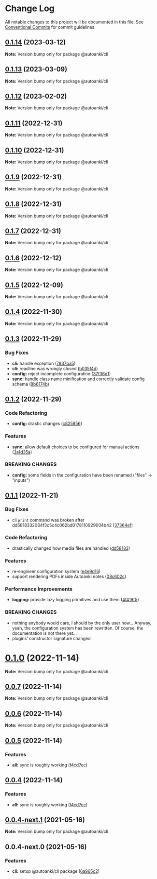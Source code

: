 # Change Log

All notable changes to this project will be documented in this file.
See [Conventional Commits](https://conventionalcommits.org) for commit guidelines.

## [0.1.14](https://github.com/chenlijun99/autoanki/compare/@autoanki/cli@0.1.13...@autoanki/cli@0.1.14) (2023-03-12)

**Note:** Version bump only for package @autoanki/cli

## [0.1.13](https://github.com/chenlijun99/autoanki/compare/@autoanki/cli@0.1.6...@autoanki/cli@0.1.13) (2023-03-09)

**Note:** Version bump only for package @autoanki/cli

## [0.1.12](https://github.com/chenlijun99/autoanki/compare/@autoanki/cli@0.1.11...@autoanki/cli@0.1.12) (2023-02-02)

**Note:** Version bump only for package @autoanki/cli

## [0.1.11](https://github.com/chenlijun99/autoanki/compare/@autoanki/cli@0.1.10...@autoanki/cli@0.1.11) (2022-12-31)

**Note:** Version bump only for package @autoanki/cli

## [0.1.10](https://github.com/chenlijun99/autoanki/compare/@autoanki/cli@0.1.9...@autoanki/cli@0.1.10) (2022-12-31)

**Note:** Version bump only for package @autoanki/cli

## [0.1.9](https://github.com/chenlijun99/autoanki/compare/@autoanki/cli@0.1.8...@autoanki/cli@0.1.9) (2022-12-31)

**Note:** Version bump only for package @autoanki/cli

## [0.1.8](https://github.com/chenlijun99/autoanki/compare/@autoanki/cli@0.1.7...@autoanki/cli@0.1.8) (2022-12-31)

**Note:** Version bump only for package @autoanki/cli

## [0.1.7](https://github.com/chenlijun99/autoanki/compare/@autoanki/cli@0.1.6...@autoanki/cli@0.1.7) (2022-12-31)

**Note:** Version bump only for package @autoanki/cli

## [0.1.6](https://github.com/chenlijun99/autoanki/compare/@autoanki/cli@0.1.5...@autoanki/cli@0.1.6) (2022-12-12)

**Note:** Version bump only for package @autoanki/cli

## [0.1.5](https://github.com/chenlijun99/autoanki/compare/@autoanki/cli@0.1.4...@autoanki/cli@0.1.5) (2022-12-09)

**Note:** Version bump only for package @autoanki/cli

## [0.1.4](https://github.com/chenlijun99/autoanki/compare/@autoanki/cli@0.1.3...@autoanki/cli@0.1.4) (2022-11-30)

**Note:** Version bump only for package @autoanki/cli

## [0.1.3](https://github.com/chenlijun99/autoanki/compare/@autoanki/cli@0.1.2...@autoanki/cli@0.1.3) (2022-11-29)

### Bug Fixes

- **cli:** handle exception ([7837ba5](https://github.com/chenlijun99/autoanki/commit/7837ba53fdab8e3a248c6acbef57e005a3c1eda5))
- **cli:** readline was wrongly closed ([b035f4d](https://github.com/chenlijun99/autoanki/commit/b035f4d27da6687ad25c76356de0cf1fdfd71c50))
- **config:** reject incomplete configuration ([37f36d1](https://github.com/chenlijun99/autoanki/commit/37f36d1ab2657e6d6f203d7a5fb03be165cb2a8e))
- **sync:** handle class name minification and correctly validate config schema ([8b6174b](https://github.com/chenlijun99/autoanki/commit/8b6174b31b2321bc97653b09fd326ebade0189ee))

## [0.1.2](https://github.com/chenlijun99/autoanki/compare/@autoanki/cli@0.1.1...@autoanki/cli@0.1.2) (2022-11-29)

### Code Refactoring

- **config:** drastic changes ([c825856](https://github.com/chenlijun99/autoanki/commit/c8258566e1354c8959135543c659eb9e09bba79c))

### Features

- **sync:** allow default choices to be configured for manual actions ([3a1d35a](https://github.com/chenlijun99/autoanki/commit/3a1d35ab5c0bdb05c96eaa940b16e295e7ffefab))

### BREAKING CHANGES

- **config:** some fields in the configuration have been renamed
  ("files" -> "inputs")

## [0.1.1](https://github.com/chenlijun99/autoanki/compare/@autoanki/cli@0.1.0...@autoanki/cli@0.1.1) (2022-11-21)

### Bug Fixes

- cli `print` command was broken after dd5818332064f3c5c4c062bd0178110929004b42 ([37364ef](https://github.com/chenlijun99/autoanki/commit/37364ef94f9de60e5eefcfc9b40d9fecd1a1a329))

### Code Refactoring

- drastically changed how media files are handled ([dd58183](https://github.com/chenlijun99/autoanki/commit/dd5818332064f3c5c4c062bd0178110929004b42))

### Features

- re-engineer configuration system ([e4e9d16](https://github.com/chenlijun99/autoanki/commit/e4e9d161b3f61b341d0f6f3fd3bd7e92bb1d2f06))
- support rendering PDFs inside Autoanki notes ([08c602c](https://github.com/chenlijun99/autoanki/commit/08c602cb836c647c3b2b47daeea84e4a89c73674))

### Performance Improvements

- **logging:** provide lazy logging primitives and use them ([4f419f5](https://github.com/chenlijun99/autoanki/commit/4f419f55ddd301839a7dfefae54f81e4b429ce68))

### BREAKING CHANGES

- nothing anybody would care, I should by the only user
  now... Anyway, yeah, the configuration system has been rewritten.
  Of course, the documentation is not there yet...
- plugins' constructor signature changed

# [0.1.0](https://github.com/chenlijun99/autoanki/compare/@autoanki/cli@0.0.5...@autoanki/cli@0.1.0) (2022-11-14)

**Note:** Version bump only for package @autoanki/cli

## [0.0.7](https://github.com/chenlijun99/autoanki/compare/@autoanki/cli@0.0.5...@autoanki/cli@0.0.7) (2022-11-14)

**Note:** Version bump only for package @autoanki/cli

## [0.0.6](https://github.com/chenlijun99/autoanki/compare/@autoanki/cli@0.0.5...@autoanki/cli@0.0.6) (2022-11-14)

**Note:** Version bump only for package @autoanki/cli

## [0.0.5](https://github.com/chenlijun99/autoanki/compare/@autoanki/cli@0.0.4-next.1...@autoanki/cli@0.0.5) (2022-11-14)

### Features

- **all:** sync is roughly working ([f4cd7ec](https://github.com/chenlijun99/autoanki/commit/f4cd7ec4b4a36e5ef936612b913e7aef77308ef9))

## [0.0.4](https://github.com/chenlijun99/autoanki/compare/@autoanki/cli@0.0.4-next.1...@autoanki/cli@0.0.4) (2022-11-14)

### Features

- **all:** sync is roughly working ([f4cd7ec](https://github.com/chenlijun99/autoanki/commit/f4cd7ec4b4a36e5ef936612b913e7aef77308ef9))

## [0.0.4-next.1](https://github.com/chenlijun99/autoanki/compare/@autoanki/cli@0.0.4-next.0...@autoanki/cli@0.0.4-next.1) (2021-05-16)

**Note:** Version bump only for package @autoanki/cli

## 0.0.4-next.0 (2021-05-16)

### Features

- **cli:** setup @autoanki/cli package ([6a965c2](https://github.com/chenlijun99/autoanki/commit/6a965c27bd49c93745a8fdccf34d5f2c61b7f2d6))
